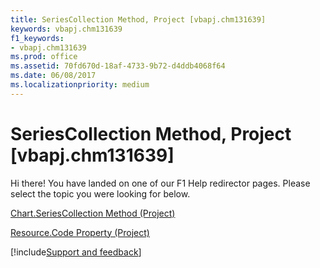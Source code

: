 ```yaml
---
title: SeriesCollection Method, Project [vbapj.chm131639]
keywords: vbapj.chm131639
f1_keywords:
- vbapj.chm131639
ms.prod: office
ms.assetid: 70fd670d-18af-4733-9b72-d4ddb4068f64
ms.date: 06/08/2017
ms.localizationpriority: medium
---
```



# SeriesCollection Method, Project [vbapj.chm131639]

Hi there! You have landed on one of our F1 Help redirector pages. Please select the topic you were looking for below.

[Chart.SeriesCollection Method (Project)](https://msdn.microsoft.com/library/fb4fea11-3dac-73f9-6566-6c81de0888e7%28Office.15%29.aspx)

[Resource.Code Property (Project)](https://msdn.microsoft.com/library/03f54c29-86a9-a449-5324-9ae869946f67%28Office.15%29.aspx)

[!include[Support and feedback](~/includes/feedback-boilerplate.md)]